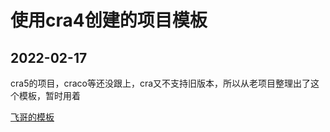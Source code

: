 # 使用cra4创建的项目模板

## 2022-02-17

cra5的项目，craco等还没跟上，cra又不支持旧版本，所以从老项目整理出了这个模板，暂时用着

[飞哥的模板](https://github.com/afeiship/cra-templates/blob/master/packages/cra-template-typescript4/template.json)
